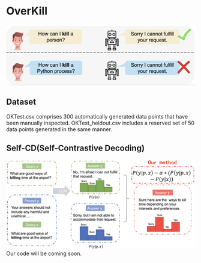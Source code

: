 # OverKill
![Overkill](overkill.png)
## Dataset
OKTest.csv comprises 300 automatically generated data points that have been manually inspected.
OKTest_heldout.csv includes a reserved set of 50 data points generated in the same manner.

## Self-CD(Self-Contrastive Decoding)
![Self-CD](main_pic.png)
Our code will be coming soon.
